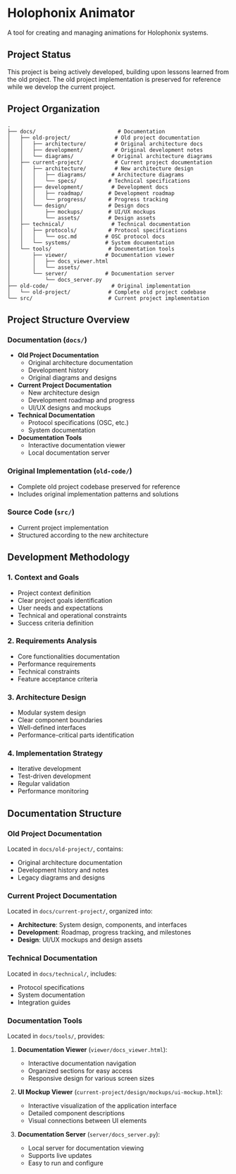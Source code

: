 # Holophonix Animator

A tool for creating and managing animations for Holophonix systems.

## Project Status

This project is being actively developed, building upon lessons learned from the old project. The old project implementation is preserved for reference while we develop the current project.

## Project Organization

```
.
├── docs/                          # Documentation
│   ├── old-project/              # Old project documentation
│   │   ├── architecture/         # Original architecture docs
│   │   ├── development/          # Original development notes
│   │   └── diagrams/            # Original architecture diagrams
│   ├── current-project/          # Current project documentation
│   │   ├── architecture/         # New architecture design
│   │   │   ├── diagrams/        # Architecture diagrams
│   │   │   └── specs/          # Technical specifications
│   │   ├── development/         # Development docs
│   │   │   ├── roadmap/        # Development roadmap
│   │   │   └── progress/       # Progress tracking
│   │   └── design/             # Design docs
│   │       ├── mockups/        # UI/UX mockups
│   │       └── assets/         # Design assets
│   ├── technical/               # Technical documentation
│   │   ├── protocols/          # Protocol specifications
│   │   │   └── osc.md         # OSC protocol docs
│   │   └── systems/           # System documentation
│   └── tools/                  # Documentation tools
│       ├── viewer/            # Documentation viewer
│       │   ├── docs_viewer.html
│       │   └── assets/
│       └── server/            # Documentation server
│           └── docs_server.py
├── old-code/                    # Original implementation
│   └── old-project/            # Complete old project codebase
└── src/                        # Current project implementation
```

## Project Structure Overview

### Documentation (`docs/`)
- **Old Project Documentation**
  - Original architecture documentation
  - Development history
  - Original diagrams and designs
- **Current Project Documentation**
  - New architecture design
  - Development roadmap and progress
  - UI/UX designs and mockups
- **Technical Documentation**
  - Protocol specifications (OSC, etc.)
  - System documentation
- **Documentation Tools**
  - Interactive documentation viewer
  - Local documentation server

### Original Implementation (`old-code/`)
- Complete old project codebase preserved for reference
- Includes original implementation patterns and solutions

### Source Code (`src/`)
- Current project implementation
- Structured according to the new architecture

## Development Methodology

### 1. Context and Goals
- Project context definition
- Clear project goals identification
- User needs and expectations
- Technical and operational constraints
- Success criteria definition

### 2. Requirements Analysis
- Core functionalities documentation
- Performance requirements
- Technical constraints
- Feature acceptance criteria

### 3. Architecture Design
- Modular system design
- Clear component boundaries
- Well-defined interfaces
- Performance-critical parts identification

### 4. Implementation Strategy
- Iterative development
- Test-driven development
- Regular validation
- Performance monitoring

## Documentation Structure

### Old Project Documentation
Located in `docs/old-project/`, contains:
- Original architecture documentation
- Development history and notes
- Legacy diagrams and designs

### Current Project Documentation
Located in `docs/current-project/`, organized into:
- **Architecture**: System design, components, and interfaces
- **Development**: Roadmap, progress tracking, and milestones
- **Design**: UI/UX mockups and design assets

### Technical Documentation
Located in `docs/technical/`, includes:
- Protocol specifications
- System documentation
- Integration guides

### Documentation Tools
Located in `docs/tools/`, provides:
1. **Documentation Viewer** (`viewer/docs_viewer.html`):
   - Interactive documentation navigation
   - Organized sections for easy access
   - Responsive design for various screen sizes

2. **UI Mockup Viewer** (`current-project/design/mockups/ui-mockup.html`):
   - Interactive visualization of the application interface
   - Detailed component descriptions
   - Visual connections between UI elements

3. **Documentation Server** (`server/docs_server.py`):
   - Local server for documentation viewing
   - Supports live updates
   - Easy to run and configure
